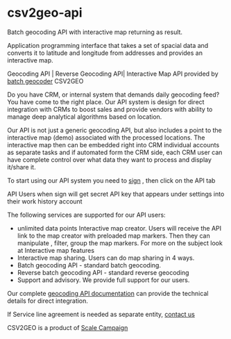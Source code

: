 # csv2geo-api
Batch geocoding API with interactive map returning as result.

Application programming interface
that takes a set of spacial data and converts it
to latitude and longitude from addresses and provides an interactive map.

Geocoding API | Reverse Geocoding API| Interactive Map API provided by [batch geocoder](https://csv2geo.com) CSV2GEO

Do you have CRM, or internal system that demands daily geocoding feed? You have come to the right place. Our API system is design for direct integration with CRMs to boost sales and provide vendors with ability to manage deep analytical algorithms based on location.

Our API is not just a generic geocoding API, but also includes a point to the interactive map (demo) associated with the processed locations. The interactive map then can be embedded right into CRM individual accounts as separate tasks and if automated form the CRM side, each CRM user can have complete control over what data they want to process and display it/share it.

To start using our API system you need to [sign](csv2geo.com/price) , then click on the API tab 

 API Users when sign will get secret API key that appears under settings into their work history account

The following services are supported for our API users:
- unlimited data points Interactive map creator. Users will receive the API link to the map creator with preloaded map markers. Then they can manipulate , filter, group the map markers. For more on the subject look at Interactive map features
- Interactive map sharing. Users can do map sharing in 4 ways.
- Batch geocoding API - standard batch geocoding.
- Reverse batch geocoding API - standard reverse geocoding
- Support and advisory. We provide full support for our users.

Our complete [geocoding API documentation](https://csv2geo.com/api/documentation#csv2geo-api) can provide the technical details for direct integration.

If Service line agreement is needed as separate entity, [contact us](https://csv2geo.com/contact)


CSV2GEO is a product of [Scale Campaign](https://scalecampaign.com)
